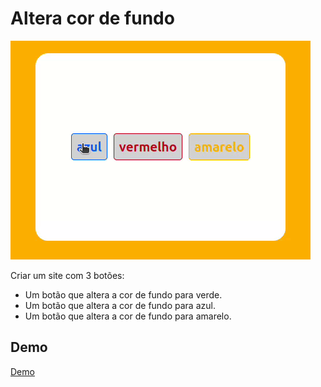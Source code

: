 # Altera cor de fundo

![imagem do site](capa.gif)

Criar um site com 3 botões:

+ Um botão que altera a cor de fundo para verde.
+ Um botão que altera a cor de fundo para azul.
+ Um botão que altera a cor de fundo para amarelo.

## Demo
[Demo](https://dsordes37.github.io/exercicios_dom/002_altera_fundo)